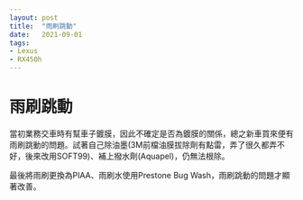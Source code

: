 ```yaml
---
layout: post
title:  "雨刷跳動"
date:   2021-09-01
tags:
- Lexus
- RX450h
---
```

# 雨刷跳動

當初業務交車時有幫車子鍍膜，因此不確定是否為鍍膜的關係，總之新車買來便有雨刷跳動的問題。試著自己除油墨(3M前檔油膜拔除劑有點雷，弄了很久都弄不好，後來改用SOFT99)、補上撥水劑(Aquapel)，仍無法根除。

最後將雨刷更換為PIAA、雨刷水使用Prestone Bug Wash，雨刷跳動的問題才顯著改善。